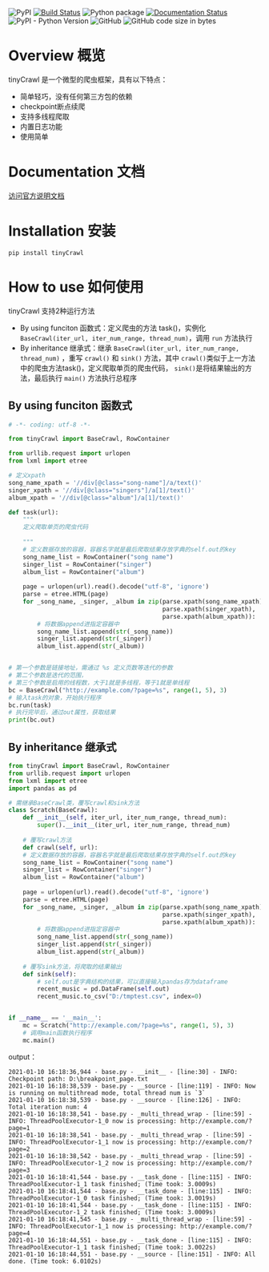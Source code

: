 ![PyPI](https://img.shields.io/pypi/v/tinyCrawl?color=blue)
[![Build Status](https://travis-ci.com/Irvinfaith/tinyCrawl.svg?branch=master)](https://travis-ci.com/Irvinfaith/tinyCrawl)
![Python package](https://github.com/Irvinfaith/tinyCrawl/workflows/Python%20package/badge.svg)
[![Documentation Status](https://readthedocs.org/projects/tinycrawl-irvinfaith/badge/?version=latest)](https://tinycrawl-irvinfaith.readthedocs.io/zh_CN/latest/?badge=latest)
![PyPI - Python Version](https://img.shields.io/pypi/pyversions/tinyCrawl)
![GitHub](https://img.shields.io/github/license/irvinfaith/tinyCrawl?color=yellow)
![GitHub code size in bytes](https://img.shields.io/github/languages/code-size/Irvinfaith/tinyCrawl)

# Overview 概览

tinyCrawl 是一个微型的爬虫框架，具有以下特点：

- 简单轻巧，没有任何第三方包的依赖
- checkpoint断点续爬
- 支持多线程爬取
- 内置日志功能
- 使用简单

# Documentation 文档

[访问官方说明文档](https://tinycrawl-irvinfaith.readthedocs.io/zh_CN/latest/)

# Installation 安装

```
pip install tinyCrawl
```


# How to use 如何使用
tinyCrawl 支持2种运行方法

- By using funciton 函数式：定义爬虫的方法 task()，实例化 ``BaseCrawl(iter_url, iter_num_range, thread_num)``，调用 ``run`` 方法执行
- By inheritance 继承式：继承 ``BaseCrawl(iter_url, iter_num_range, thread_num)`` ，重写 ``crawl()`` 和 ``sink()`` 方法，其中 ``crawl()``类似于上一方法中的爬虫方法task()，定义爬取单页的爬虫代码， ``sink()``是将结果输出的方法，最后执行 ``main()`` 方法执行总程序


## By using funciton 函数式

```python
# -*- coding: utf-8 -*-

from tinyCrawl import BaseCrawl, RowContainer

from urllib.request import urlopen
from lxml import etree

# 定义xpath
song_name_xpath = '//div[@class="song-name"]/a/text()'
singer_xpath = '//div[@class="singers"]/a[1]/text()'
album_xpath = '//div[@class="album"]/a[1]/text()'

def task(url):
    """
    定义爬取单页的爬虫代码
    	
    """
    # 定义数据存放的容器，容器名字就是最后爬取结果存放字典的self.out的key
    song_name_list = RowContainer("song name")
    singer_list = RowContainer("singer")
    album_list = RowContainer("album")
	
    page = urlopen(url).read().decode("utf-8", 'ignore')
    parse = etree.HTML(page)
    for _song_name, _singer, _album in zip(parse.xpath(song_name_xpath),
                                           parse.xpath(singer_xpath),
                                           parse.xpath(album_xpath)):
       	# 将数据append进指定容器中
        song_name_list.append(str(_song_name))
        singer_list.append(str(_singer))
        album_list.append(str(_album))


# 第一个参数是链接地址，需通过 %s 定义页数等迭代的参数
# 第二个参数是迭代的范围，
# 第三个参数是启用的线程数，大于1就是多线程，等于1就是单线程
bc = BaseCrawl("http://example.com/?page=%s", range(1, 5), 3)
# 输入task的对象，开始执行程序
bc.run(task)
# 执行完毕后，通过out属性，获取结果
print(bc.out)
```

## By inheritance 继承式

```python
from tinyCrawl import BaseCrawl, RowContainer
from urllib.request import urlopen
from lxml import etree
import pandas as pd

# 需继承BaseCrawl类，覆写crawl和sink方法
class Scratch(BaseCrawl):
    def __init__(self, iter_url, iter_num_range, thread_num):
        super().__init__(iter_url, iter_num_range, thread_num)
	
    # 覆写crawl方法
    def crawl(self, url):
    # 定义数据存放的容器，容器名字就是最后爬取结果存放字典的self.out的key
    song_name_list = RowContainer("song name")
    singer_list = RowContainer("singer")
    album_list = RowContainer("album")
	
    page = urlopen(url).read().decode("utf-8", 'ignore')
    parse = etree.HTML(page)
    for _song_name, _singer, _album in zip(parse.xpath(song_name_xpath),
                                           parse.xpath(singer_xpath),
                                           parse.xpath(album_xpath)):
       	# 将数据append进指定容器中
        song_name_list.append(str(_song_name))
        singer_list.append(str(_singer))
        album_list.append(str(_album))
	
    # 覆写sink方法，将爬取的结果输出
    def sink(self):
        # self.out是字典结构的结果，可以直接输入pandas存为dataframe
        recent_music = pd.DataFrame(self.out)
        recent_music.to_csv("D:/tmptest.csv", index=0)


if __name__ == '__main__':
    mc = Scratch("http://example.com/?page=%s", range(1, 5), 3)
    # 调用main函数执行程序
    mc.main()
```

output：

```shell
2021-01-10 16:18:36,944 - base.py - __init__ - [line:30] - INFO: Checkpoint path: D:\breakpoint_page.txt
2021-01-10 16:18:38,539 - base.py - __source - [line:119] - INFO: Now is running on multithread mode, total thread num is `3`
2021-01-10 16:18:38,539 - base.py - __source - [line:126] - INFO: Total iteration num: 4
2021-01-10 16:18:38,541 - base.py - _multi_thread_wrap - [line:59] - INFO: ThreadPoolExecutor-1_0 now is processing: http://example.com/?page=1
2021-01-10 16:18:38,541 - base.py - _multi_thread_wrap - [line:59] - INFO: ThreadPoolExecutor-1_1 now is processing: http://example.com/?page=2
2021-01-10 16:18:38,542 - base.py - _multi_thread_wrap - [line:59] - INFO: ThreadPoolExecutor-1_2 now is processing: http://example.com/?page=3
2021-01-10 16:18:41,544 - base.py - __task_done - [line:115] - INFO: ThreadPoolExecutor-1_1 task finished; (Time took: 3.0009s)
2021-01-10 16:18:41,544 - base.py - __task_done - [line:115] - INFO: ThreadPoolExecutor-1_0 task finished; (Time took: 3.0019s)
2021-01-10 16:18:41,544 - base.py - __task_done - [line:115] - INFO: ThreadPoolExecutor-1_2 task finished; (Time took: 3.0009s)
2021-01-10 16:18:41,545 - base.py - _multi_thread_wrap - [line:59] - INFO: ThreadPoolExecutor-1_1 now is processing: http://example.com/?page=4
2021-01-10 16:18:44,551 - base.py - __task_done - [line:115] - INFO: ThreadPoolExecutor-1_1 task finished; (Time took: 3.0022s)
2021-01-10 16:18:44,551 - base.py - __source - [line:151] - INFO: All done. (Time took: 6.0102s)
```


